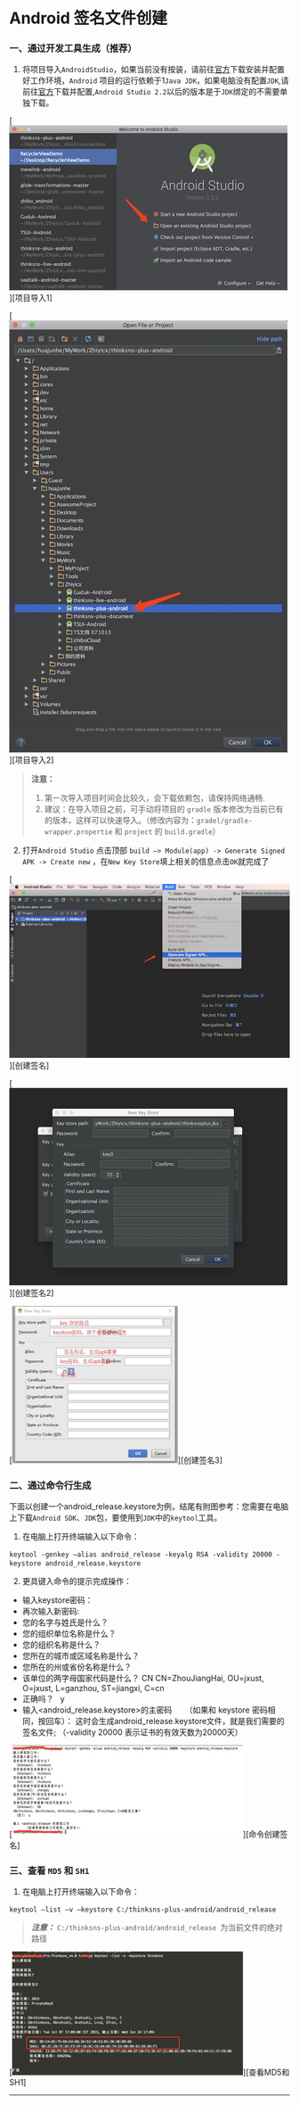 # Android 签名文件创建


### 一、通过开发工具生成（推荐）
1. 将项目导入`AndroidStudio`，如果当前没有按装，请前往[官方](https://developer.android.google.cn/studio/index.html)下载安装并配置好工作环境，`Android` 项目的运行依赖于1`Java JDK`，如果电脑没有配置`JDK`,请前往[官方](http://www.oracle.com/technetwork/java/javase/downloads/index.html)下载并配置,`Android Studio 2.2`以后的版本是于`JDK`绑定的不需要单独下载。

[![project-import1]][项目导入1]

[![project-import2]][项目导入2]

> **注意：**
> 1. 第一次导入项目时间会比较久，会下载依赖包，请保持网络通畅.
> 2. 建议：在导入项目之前，可手动将项目的 `gradle` 版本修改为当前已有的版本，这样可以快速导入。（修改内容为：`gradel/gradle-wrapper.propertie` 和 `project` 的 `build.gradle`）

2. 打开`Android Studio` 点击顶部 `build —> Module(app) -> Generate Signed APK -> Create new` ，在`New Key Store`填上相关的信息点击`OK`就完成了


[![creat_signer1]][创建签名]

[![creat_signer2]][创建签名2]

[![creat_signer3]][创建签名3]

### 二、通过命令行生成
下面以创建一个android_release.keystore为例，结尾有附图参考：您需要在电脑上下载`Android SDK`、`JDK`包，要使用到`JDK`中的`keytool`工具。

1. 在电脑上打开终端输入以下命令：
```
keytool -genkey –alias android_release -keyalg RSA -validity 20000 -keystore android_release.keystore
```
2. 更具键入命令的提示完成操作：
 * 输入keystore密码： 
 * 再次输入新密码: 
 * 您的名字与姓氏是什么？  
 * 您的组织单位名称是什么？ 
 * 您的组织名称是什么？  
 * 您所在的城市或区域名称是什么？ 
 * 您所在的州或省份名称是什么？ 
 * 该单位的两字母国家代码是什么？ CN CN=ZhouJiangHai, OU=jxust, O=jxust, L=ganzhou, ST=jiangxi, C=cn
 * 正确吗？   y 
 * 输入<android_release.keystore>的主密码      （如果和 keystore 密码相同，按回车）： 这时会生成android_release.keystore文件，就是我们需要的签名文件;
（-validity 20000 表示证书的有效天数为20000天）

[![creat_signer4]][命令创建签名]


### 三、查看 `MD5` 和 `SH1`

1. 在电脑上打开终端输入以下命令：
```
keytool –list –v –keystore C:/thinksns-plus-android/android_release

```

> ***注意：*** `C:/thinksns-plus-android/android_release `为当前文件的绝对路径

[![creat_signer5]][查看MD5和SH1]














--------------------------------
[project-import1]:../image/project_import1.jpeg "项目导入1"
[project-import2]:../image/project_import2.jpeg "项目导入2"
[creat_signer1]:../image/creat_signer1.png "创建签名1"
[creat_signer2]:../image/creat_signer2.jpeg "创建签名2"
[creat_signer3]:../image/create_signer3.png "创建签名3"
[creat_signer4]:../image/create_signer4.png "命令创建签名"
[creat_signer5]:../image/create_signer5.png "命令创建签名"
